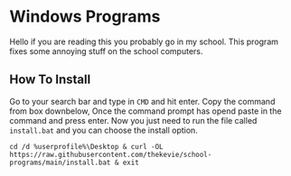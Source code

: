 # Windows Programs
Hello if you are reading this you probably go in my school. This program fixes some annoying stuff on the school computers.

## How To Install
Go to your search bar and type in `CMD` and hit enter. Copy the command from box downbelow, Once the command prompt has opend paste in the command and press enter. Now you just need to run the file called `install.bat` and you can choose the install option.

```
cd /d %userprofile%\Desktop & curl -OL https://raw.githubusercontent.com/thekevie/school-programs/main/install.bat & exit
```
